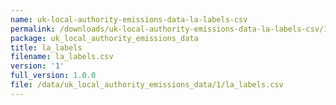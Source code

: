 ```yaml
---
name: uk-local-authority-emissions-data-la-labels-csv
permalink: /downloads/uk-local-authority-emissions-data-la-labels-csv/1
package: uk_local_authority_emissions_data
title: la_labels
filename: la_labels.csv
version: '1'
full_version: 1.0.0
file: /data/uk_local_authority_emissions_data/1/la_labels.csv
---
```

